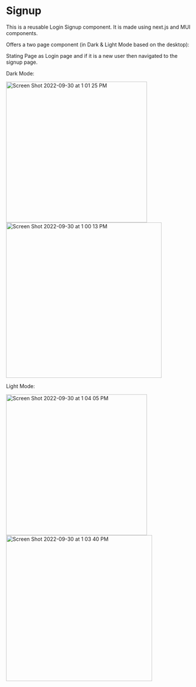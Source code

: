 # Signup

This is a reusable Login Signup component. It is made using next.js and MUI components. 

Offers a two page component (in Dark & Light Mode based on the desktop):

Stating Page as Login page and if it is a new user then navigated to the signup page. 

Dark Mode:

<img width="385" alt="Screen Shot 2022-09-30 at 1 01 25 PM" src="https://user-images.githubusercontent.com/59988556/193329763-95fc7890-6632-4486-8d63-0c083a9d5203.png"> <img width="425" alt="Screen Shot 2022-09-30 at 1 00 13 PM" src="https://user-images.githubusercontent.com/59988556/193329563-d57c6edc-e7b2-4b2a-aa2f-6db3b1df7086.png">

Light Mode:

<img width="385" alt="Screen Shot 2022-09-30 at 1 04 05 PM" src="https://user-images.githubusercontent.com/59988556/193330185-4093e98d-c0e8-489e-a3c0-35d1df46fea4.png"> <img width="399" alt="Screen Shot 2022-09-30 at 1 03 40 PM" src="https://user-images.githubusercontent.com/59988556/193330119-9129b6a8-527f-4693-9702-55dc602017fe.png">

